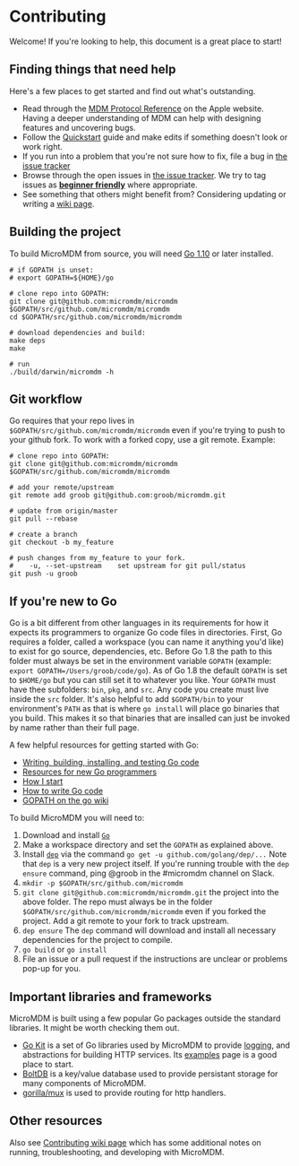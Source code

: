 # Contributing

Welcome! If you're looking to help, this document is a great place to start!


## Finding things that need help

Here's a few places to get started and find out what's outstanding.

- Read through the [MDM Protocol Reference](https://developer.apple.com/library/content/documentation/Miscellaneous/Reference/MobileDeviceManagementProtocolRef/3-MDM_Protocol/MDM_Protocol.html) on the Apple website. Having a deeper understanding of MDM can help with designing features and uncovering bugs.
- Follow the [Quickstart](https://github.com/micromdm/micromdm/wiki/Quickstart) guide and make edits if something doesn't look or work right.
- If you run into a problem that you're not sure how to fix, file a bug in [the issue tracker](https://github.com/micromdm/micromdm/issues)
- Browse through the open issues in [the issue tracker](https://github.com/micromdm/micromdm/issues). We try to tag issues as [**beginner friendly**](https://github.com/micromdm/micromdm/issues?q=is%3Aissue+is%3Aopen+label%3Abeginner-friendly) where appropriate.
- See something that others might benefit from? Considering updating or writing a [wiki page](https://github.com/micromdm/micromdm/wiki).

## Building the project

To build MicroMDM from source, you will need [Go 1.10](https://golang.org/dl/) or later installed.

```
# if GOPATH is unset:
# export GOPATH=${HOME}/go

# clone repo into GOPATH:
git clone git@github.com:micromdm/micromdm $GOPATH/src/github.com/micromdm/micromdm
cd $GOPATH/src/github.com/micromdm/micromdm

# download dependencies and build:
make deps
make

# run
./build/darwin/micromdm -h
```

## Git workflow
Go requires that your repo lives in `$GOPATH/src/github.com/micromdm/micromdm` even if you're trying to push to your github fork. To work with a forked copy, use a git remote.
Example:
```
# clone repo into GOPATH:
git clone git@github.com:micromdm/micromdm $GOPATH/src/github.com/micromdm/micromdm

# add your remote/upstream
git remote add groob git@github.com:groob/micromdm.git

# update from origin/master
git pull --rebase

# create a branch
git checkout -b my_feature

# push changes from my_feature to your fork.
#    -u, --set-upstream    set upstream for git pull/status
git push -u groob
```


## If you're new to Go

Go is a bit different from other languages in its requirements for how it expects its programmers to organize Go code files in directories.
First, Go requires a folder, called a workspace (you can name it anything you'd like) to exist for go source, dependencies, etc. Before Go 1.8 the path to this folder must always be set in the environment variable `GOPATH` (example: `export GOPATH=/Users/groob/code/go`). As of Go 1.8 the default `GOPATH` is set to `$HOME/go` but you can still set it to whatever you like.
Your `GOPATH` must have thee subfolders: `bin`, `pkg`, and `src`. Any code you create must live inside the `src` folder. It's also helpful to add `$GOPATH/bin` to your environment's `PATH` as that is where `go install` will place go binaries that you build. This makes it so that binaries that are insalled can just be invoked by name rather than their full page.

A few helpful resources for getting started with Go:

* [Writing, building, installing, and testing Go code](https://www.youtube.com/watch?v=XCsL89YtqCs)
* [Resources for new Go programmers](http://dave.cheney.net/resources-for-new-go-programmers)
* [How I start](https://howistart.org/posts/go/1)
* [How to write Go code](https://golang.org/doc/code.html)
* [GOPATH on the go wiki](https://github.com/golang/go/wiki/GOPATH)

To build MicroMDM you will need to:

1. Download and install [`Go`](https://golang.org/dl/)
2. Make a workspace directory and set the `GOPATH` as explained above.
3. Install [`dep`](https://github.com/golang/dep) via the command `go get -u github.com/golang/dep/...`
Note that `dep` is a very new project itself. If you're running trouble with the `dep ensure` command, ping @groob in the #micromdm channel on Slack.
4. `mkdir -p $GOPATH/src/github.com/micromdm`
5. `git clone git@github.com:micromdm/micromdm.git` the project into the above folder.
The repo must always be in the folder `$GOPATH/src/github.com/micromdm/micromdm` even if you forked the project. Add a git remote to your fork to track upstream.
6. `dep ensure` The `dep` command will download and install all necessary dependencies for the project to compile.
7. `go build` or `go install`
8. File an issue or a pull request if the instructions are unclear or problems pop-up for you.

## Important libraries and frameworks

MicroMDM is built using a few popular Go packages outside the standard libraries. It might be worth checking them out.

- [Go Kit](https://github.com/go-kit/kit#go-kit------) is a set of Go libraries used by MicroMDM to provide [logging](https://github.com/go-kit/kit/tree/master/log), and abstractions for building HTTP services. Its [examples](https://gokit.io/examples/) page is a good place to start.
- [BoltDB](https://github.com/boltdb/bolt#getting-started) is a key/value database used to provide persistant storage for many components of MicroMDM.
- [gorilla/mux](http://www.gorillatoolkit.org/pkg/mux) is used to provide routing for http handlers.

## Other resources

Also see [Contributing wiki page](https://github.com/micromdm/micromdm/wiki/Contributing) which has some additional notes on running, troubleshooting, and developing with MicroMDM.
